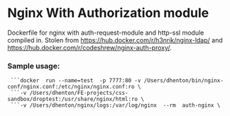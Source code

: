 # Nginx With Authorization module
Dockerfile for nginx with auth-request-module and http-ssl module compiled in. Stolen from https://hub.docker.com/r/h3nrik/nginx-ldap/ and https://hub.docker.com/r/codeshrew/nginx-auth-proxy/.

### Sample usage:
```
 ```docker  run --name=test  -p 7777:80 -v /Users/dhenton/bin/nginx-conf/nginx.conf:/etc/nginx/nginx.conf:ro \
 ```-v /Users/dhenton/FE-projects/css-sandbox/droptest:/usr/share/nginx/html:ro \
 ```-v /Users/dhenton/nginx/logs:/var/log/nginx  --rm  auth-nginx \
